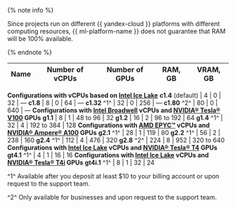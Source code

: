 {% note info %}

Since projects run on different {{ yandex-cloud }} platforms with different computing resources, {{ ml-platform-name }} does not guarantee that RAM will be 100% available.

{% endnote %}


Name | Number of vCPUs | Number of GPUs | RAM, GB | VRAM, GB
---- | ---- | ---- | ---- | ----
**Configurations with vCPUs based on [Intel Ice Lake](../../../compute/concepts/performance-levels.md)**
**c1.4** (default) | 4 | 0 | 32 | —
**c1.8** | 8 | 0 | 64 | —
**c1.32** ^1^ | 32 | 0 | 256 | —
**c1.80** ^2^ | 80 | 0 | 640 | —
**Configurations with [Intel Broadwell](../../../compute/concepts/performance-levels.md) vCPUs and [NVIDIA® Tesla® V100](../../../compute/concepts/gpus.md) GPUs**
**g1.1** | 8 | 1 | 48 to 96 | 32
**g1.2** | 16 | 2 | 96 to 192 | 64
**g1.4** ^1^ | 32 | 4 | 192 to 384 | 128
**Configurations with [AMD EPYC™](../../../compute/concepts/gpus.md) vCPUs and [NVIDIA® Ampere® A100](https://www.nvidia.com/en-us/data-center/a100/) GPUs**
**g2.1** ^1^ | 28 | 1 | 119 | 80
**g2.2** ^1^ | 56 | 2 | 238 | 160
**g2.4** ^1^ | 112 | 4 | 476 | 320
**g2.8** ^2^ | 224 | 8 | 952 | 320 to 640
**Configurations with [Intel Ice Lake](../../../compute/concepts/performance-levels.md) vCPUs and [NVIDIA® Tesla® T4](https://www.nvidia.com/en-us/data-center/tesla-t4/) GPUs**
**gt4.1** ^1^ | 4 | 1 | 16 | 16
**Configurations with [Intel Ice Lake](../../../compute/concepts/performance-levels.md) vCPUs and [NVIDIA® Tesla® T4i](../../../compute/concepts/gpus.md#t4i) GPUs**
**gt4i.1** ^1^ | 8 | 1 | 32 | 24 

^1^ Available after you deposit at least $10 to your billing account or upon request to the support team.

^2^ Only available for businesses and upon request to the support team.


